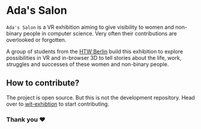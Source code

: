 # Ada's Salon

`Ada's Salon` is a VR exhibition aiming to give visibility to women and non-binary people in computer science. Very often their contributions are overlooked or forgotten.

A group of students from the [HTW Berlin](https://fiw.htw-berlin.de/) build this exhibition to explore possibilities in VR and in-browser 3D to tell stories about the life, work, struggles and successes of these women and non-binary people. 

## How to contribute?
The project is open source. But this is not the development repository. Head over to [wit-exhibtion](https://github.com/wit-exhibition/exhibition) to start contributing.

### Thank you ♥︎

